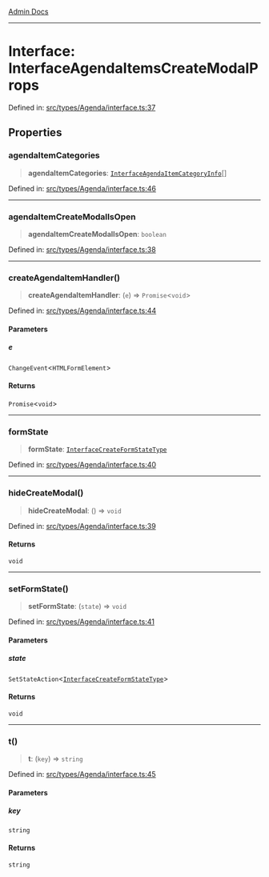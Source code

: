 [Admin Docs](/)

---

# Interface: InterfaceAgendaItemsCreateModalProps

Defined in: [src/types/Agenda/interface.ts:37](https://github.com/PalisadoesFoundation/talawa-admin/blob/main/src/types/Agenda/interface.ts#L37)

## Properties

### agendaItemCategories

> **agendaItemCategories**: [`InterfaceAgendaItemCategoryInfo`](InterfaceAgendaItemCategoryInfo.md)[]

Defined in: [src/types/Agenda/interface.ts:46](https://github.com/PalisadoesFoundation/talawa-admin/blob/main/src/types/Agenda/interface.ts#L46)

---

### agendaItemCreateModalIsOpen

> **agendaItemCreateModalIsOpen**: `boolean`

Defined in: [src/types/Agenda/interface.ts:38](https://github.com/PalisadoesFoundation/talawa-admin/blob/main/src/types/Agenda/interface.ts#L38)

---

### createAgendaItemHandler()

> **createAgendaItemHandler**: (`e`) => `Promise`\<`void`\>

Defined in: [src/types/Agenda/interface.ts:44](https://github.com/PalisadoesFoundation/talawa-admin/blob/main/src/types/Agenda/interface.ts#L44)

#### Parameters

##### e

`ChangeEvent`\<`HTMLFormElement`\>

#### Returns

`Promise`\<`void`\>

---

### formState

> **formState**: [`InterfaceCreateFormStateType`](InterfaceCreateFormStateType.md)

Defined in: [src/types/Agenda/interface.ts:40](https://github.com/PalisadoesFoundation/talawa-admin/blob/main/src/types/Agenda/interface.ts#L40)

---

### hideCreateModal()

> **hideCreateModal**: () => `void`

Defined in: [src/types/Agenda/interface.ts:39](https://github.com/PalisadoesFoundation/talawa-admin/blob/main/src/types/Agenda/interface.ts#L39)

#### Returns

`void`

---

### setFormState()

> **setFormState**: (`state`) => `void`

Defined in: [src/types/Agenda/interface.ts:41](https://github.com/PalisadoesFoundation/talawa-admin/blob/main/src/types/Agenda/interface.ts#L41)

#### Parameters

##### state

`SetStateAction`\<[`InterfaceCreateFormStateType`](InterfaceCreateFormStateType.md)\>

#### Returns

`void`

---

### t()

> **t**: (`key`) => `string`

Defined in: [src/types/Agenda/interface.ts:45](https://github.com/PalisadoesFoundation/talawa-admin/blob/main/src/types/Agenda/interface.ts#L45)

#### Parameters

##### key

`string`

#### Returns

`string`
